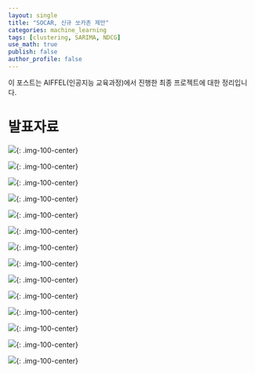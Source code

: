 ```yaml
---
layout: single
title: "SOCAR, 신규 쏘카존 제안"
categories: machine_learning
tags: [clustering, SARIMA, NDCG]
use_math: true
publish: false
author_profile: false
---
```


이 포스트는 AIFFEL(인공지능 교육과정)에서 진행한 최종 프로젝트에 대한 정리입니다.

# 발표자료

![]({{site.url}}\images\2023-04-14-socar_zones\Slide1.PNG){: .img-100-center}



![]({{site.url}}\images\2023-04-14-socar_zones\Slide2.PNG){: .img-100-center}

![]({{site.url}}\images\2023-04-14-socar_zones\Slide3.PNG){: .img-100-center}

![]({{site.url}}\images\2023-04-14-socar_zones\Slide4.PNG){: .img-100-center}

![]({{site.url}}\images\2023-04-14-socar_zones\Slide5.PNG){: .img-100-center}

![]({{site.url}}\images\2023-04-14-socar_zones\Slide6.PNG){: .img-100-center}

![]({{site.url}}\images\2023-04-14-socar_zones\Slide7.PNG){: .img-100-center}

![]({{site.url}}\images\2023-04-14-socar_zones\Slide8.PNG){: .img-100-center}

![]({{site.url}}\images\2023-04-14-socar_zones\Slide9.PNG){: .img-100-center}

![]({{site.url}}\images\2023-04-14-socar_zones\Slide10.PNG){: .img-100-center}

![]({{site.url}}\images\2023-04-14-socar_zones\Slide11.PNG){: .img-100-center}

![]({{site.url}}\images\2023-04-14-socar_zones\Slide12.PNG){: .img-100-center}

![]({{site.url}}\images\2023-04-14-socar_zones\Slide13.PNG){: .img-100-center}

![]({{site.url}}\images\2023-04-14-socar_zones\Slide14.PNG){: .img-100-center}

